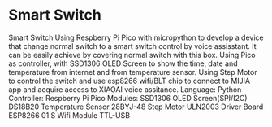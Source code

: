 # Smart Switch
Smart Switch
Using Respberry Pi Pico with micropython to develop a device that change normal switch to a smart switch control by voice assisstant. It can be easily achieve by covering normal switch with this box.
Using Pico as controller, with SSD1306 OLED Screen to show the time, date and temperature from internet and from temperature sensor. Using Step Motor to control the switch and use esp8266 wifi/BLT chip to connect to MIJIA app and acquire access to XIAOAI voice assitance.
Language: Python
Controller: Respberry Pi Pico
Modules: SSD1306 OLED Screen(SPI/I2C)
DS18B20 Temperature Sensor
28BYJ-48 Step Motor
ULN2003 Driver Board
ESP8266 01 S Wifi Module
TTL-USB
